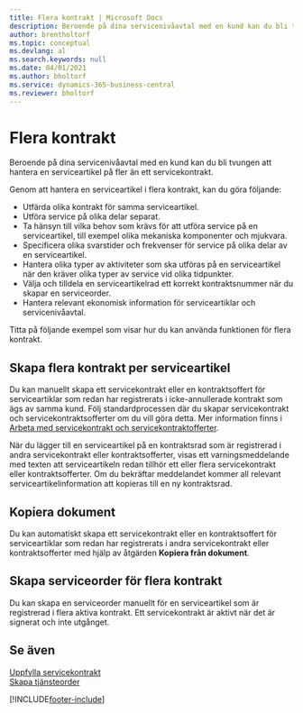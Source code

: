 ```yaml
---
title: Flera kontrakt | Microsoft Docs
description: Beroende på dina servicenivåavtal med en kund kan du bli tvungen att hantera en serviceartikel på fler än ett servicekontrakt.
author: brentholtorf
ms.topic: conceptual
ms.devlang: al
ms.search.keywords: null
ms.date: 04/01/2021
ms.author: bholtorf
ms.service: dynamics-365-business-central
ms.reviewer: bholtorf
---
```

# Flera kontrakt
Beroende på dina servicenivåavtal med en kund kan du bli tvungen att hantera en serviceartikel på fler än ett servicekontrakt.  
  
Genom att hantera en serviceartikel i flera kontrakt, kan du göra följande:  
  
* Utfärda olika kontrakt för samma serviceartikel.  
* Utföra service på olika delar separat.  
* Ta hänsyn till vilka behov som krävs för att utföra service på en serviceartikel, till exempel olika mekaniska komponenter och mjukvara.  
* Specificera olika svarstider och frekvenser för service på olika delar av en serviceartikel.  
* Hantera olika typer av aktiviteter som ska utföras på en serviceartikel när den kräver olika typer av service vid olika tidpunkter.  
* Välja och tilldela en serviceartikelrad ett korrekt kontraktsnummer när du skapar en serviceorder.  
* Hantera relevant ekonomisk information för serviceartiklar och servicenivåavtal.  
  
Titta på följande exempel som visar hur du kan använda funktionen för flera kontrakt.  
  
## Skapa flera kontrakt per serviceartikel  
Du kan manuellt skapa ett servicekontrakt eller en kontraktsoffert för serviceartiklar som redan har registrerats i icke-annullerade kontrakt som ägs av samma kund. Följ standardprocessen där du skapar servicekontrakt och servicekontraktsofferter om du vill göra detta. Mer information finns i [Arbeta med servicekontrakt och servicekontraktofferter](service-how-to-create-service-contracts-and-service-contract-quotes.md).  
  
När du lägger till en serviceartikel på en kontraktsrad som är registrerad i andra servicekontrakt eller kontraktsofferter, visas ett varningsmeddelande med texten att serviceartikeln redan tillhör ett eller flera servicekontrakt eller kontraktsofferter. Om du bekräftar meddelandet kommer all relevant serviceartikelinformation att kopieras till en ny kontraktsrad.  
  
## Kopiera dokument  
Du kan automatiskt skapa ett servicekontrakt eller en kontraktsoffert för serviceartiklar som redan har registrerats i andra servicekontrakt eller kontraktsofferter med hjälp av åtgärden **Kopiera från dokument**.  
  
## Skapa serviceorder för flera kontrakt  
Du kan skapa en serviceorder manuellt för en serviceartikel som är registrerad i flera aktiva kontrakt. Ett servicekontrakt är aktivt när det är signerat och inte utgånget.  
  
## Se även  
[Uppfylla servicekontrakt](service-fulfill-service-contracts.md)  
[Skapa tjänsteorder](service-how-to-create-service-orders.md)  


[!INCLUDE[footer-include](includes/footer-banner.md)]